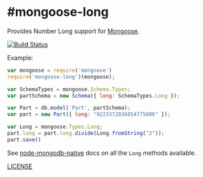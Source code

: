 #mongoose-long
===============

Provides Number Long support for [Mongoose](http://mongoosejs.com).

[![Build Status](https://secure.travis-ci.org/aheckmann/mongoose-long.png)](http://travis-ci.org/aheckmann/mongoose-long)

Example:

```js
var mongoose = require('mongoose')
require('mongoose-long')(mongoose);

var SchemaTypes = mongoose.Schema.Types;
var partSchema = new Schema({ long: SchemaTypes.Long });

var Part = db.model('Part', partSchema);
var part = new Part({ long: "9223372036854775806" });

var Long = mongoose.Types.Long;
part.long = part.long.divide(Long.fromString("2"));
part.save()
```

See [node-mongodb-native](http://mongodb.github.com/node-mongodb-native/api-bson-generated/long.html) docs on all the `Long` methods available.

[LICENSE](https://github.com/aheckmann/mongoose-long/blob/master/LICENSE)

